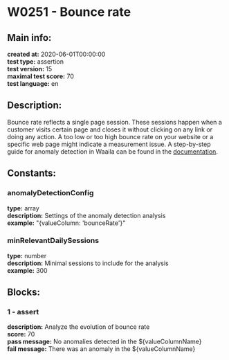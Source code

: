 # W0251 - Bounce rate  
## Main info:  
**created at:** 2020-06-01T00:00:00  
**test type:** assertion  
**test version:** 15  
**maximal test score:** 70  
**test language:** en  
## Description:  
Bounce rate reflects a single page session. These sessions happen when a customer visits certain page and closes it without clicking on any link or doing any action. A too low or too high bounce rate on your website or a specific web page might indicate a measurement issue. A step-by-step guide for anomaly detection in Waaila can be found in the <a href=https://waaila.com/en/docs/waaila/testLogic/AI-functions/#waailafunctionsisdayofweekanomaly target = _blank>documentation</a>.  
## Constants:  
### anomalyDetectionConfig
**type:** array  
**description:** Settings of the anomaly detection analysis  
**example:** "{valueColumn: 'bounceRate'}"  
### minRelevantDailySessions
**type:** number  
**description:** Minimal sessions to include for the analysis  
**example:** 300  
## Blocks:  
### 1 - assert
**description:** Analyze the evolution of bounce rate  
**score:** 70  
**pass message:** No anomalies detected in the ${valueColumnName}  
**fail message:** There was an anomaly in the ${valueColumnName}  
